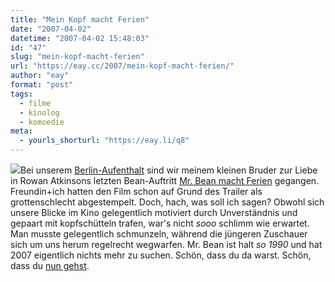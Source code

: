 ```yaml
---
title: "Mein Kopf macht Ferien"
date: "2007-04-02"
datetime: "2007-04-02 15:48:03"
id: "47"
slug: "mein-kopf-macht-ferien"
url: "https://eay.cc/2007/mein-kopf-macht-ferien/"
author: "eay"
format: "post"
tags:
  - filme
  - kinolog
  - komoedie
meta:
  - yourls_shorturl: "https://eay.li/q8"
---
```


![](/uploads/2007/mrbean.jpg)Bei unserem [Berlin-Aufenthalt](//eay.cc/2007/the-berlin-invasion/) sind wir meinem kleinen Bruder zur Liebe in Rowan Atkinsons letzten Bean-Auftritt [Mr. Bean macht Ferien](http://www.imdb.com/title/tt0453451/) gegangen. Freundin+ich hatten den Film schon auf Grund des Trailer als grottenschlecht abgestempelt. Doch, hach, was soll ich sagen? Obwohl sich unsere Blicke im Kino gelegentlich motiviert durch Unverständnis und gepaart mit kopfschütteln trafen, war's nicht _sooo_ schlimm wie erwartet. Man musste gelegentlich schmunzeln, während die jüngeren Zuschauer sich um uns herum regelrecht wegwarfen. Mr. Bean ist halt _so 1990_ und hat 2007 eigentlich nichts mehr zu suchen. Schön, dass du da warst. Schön, dass du [nun gehst](http://www.wunschliste.de/index.pl?news&newsid=1658).
